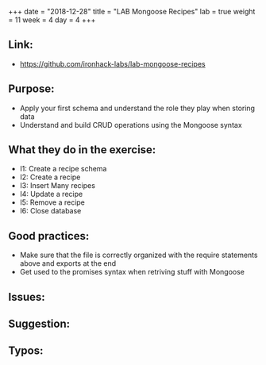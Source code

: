 +++
date = "2018-12-28"
title = "LAB Mongoose Recipes"
lab = true
weight = 11
week = 4
day = 4
+++

## Link:
  - https://github.com/ironhack-labs/lab-mongoose-recipes

## Purpose:
  - Apply your first schema and understand the role they play when storing data
  - Understand and build CRUD operations using the Mongoose syntax

## What they do in the exercise:
  - I1: Create a recipe schema
  - I2: Create a recipe
  - I3: Insert Many recipes
  - I4: Update a recipe
  - I5: Remove a recipe
  - I6: Close database

## Good practices:
  - Make sure that the file is correctly organized with the require statements above and exports at the end
  - Get used to the promises syntax when retriving stuff with Mongoose

## Issues:

## Suggestion:

## Typos: